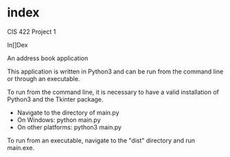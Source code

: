 # index
CIS 422 Project 1

In[]Dex

An address book application

This application is written in Python3 and can be run from the command line
or through an executable.

To run from the command line, it is necessary to have a valid installation of Python3 and
the Tkinter package.

- Navigate to the directory of main.py
- On Windows: python main.py
- On other platforms: python3 main.py

To run from an executable, navigate to the "dist" directory and run main.exe.
